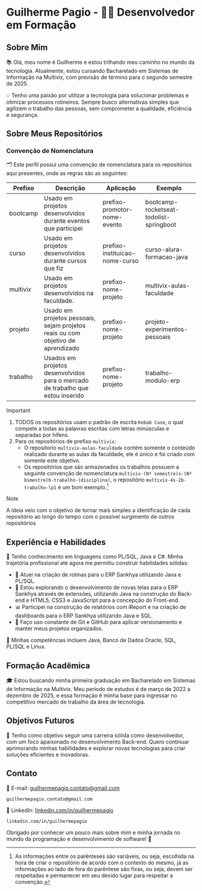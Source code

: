 # Guilherme Pagio - 👨‍💻 Desenvolvedor em Formação

## Sobre Mim

📚 Olá, meu nome é Guilherme e estou trilhando meu caminho no mundo da tecnologia. Atualmente, estou cursando Bacharelado em Sistemas de Informação na Multivix, com previsão de término para o segundo semestre de 2025.

💡 Tenho uma paixão por utilizar a tecnologia para solucionar problemas e otimizar processos rotineiros. Sempre busco alternativas simples que agilizem o trabalho das pessoas, sem comprometer a qualidade, eficiência e segurança.

## Sobre Meus Repositórios
### Convenção de Nomenclatura
🗂️ Este perfil possui uma convenção de nomenclatura para os repositórios aqui presentes, onde as regras são as seguintes:

| Prefixo | Descrição | Aplicação | Exemplo |
| --- | --- | --- | --- |
| bootcamp | Usado em projetos desenvolvidos durante eventos que participei | prefixo-promotor-nome-evento | bootcamp-rocketseat-todolist-springboot |
| curso | Usado em projetos desenvolvidos durante cursos que fiz | prefixo-instituicao-nome-curso | curso-alura-formacao-java |
| multivix | Usado em projetos desenvolvidos na faculdade. | prefixo-nome-projeto | multivix-aulas-faculdade |
| projeto | Usado em projetos pessoais, sejam projetos reais ou com objetivo de aprendizado | prefixo-nome-projeto | projeto-experimentos-pessoais |
| trabalho | Usados em projetos desenvolvidos para o mercado de trabalho que estou inserido | prefixo-nome-projeto | trabalho-modulo-erp |

> [!IMPORTANT]
> 1. TODOS os repositórios usam o padrão de escrita `Kebab Case`, o qual compete a todas as palavras escritas com letras minúsculas e separadas por hífens.
> 1. Para os repositórios de prefixo `multivix`:
>    - O repositorio `multivix-aulas-faculdade` contém somente o conteúdo realizado durante as aulas da faculdade, ele é único e foi criado com somente este objetivo.
>    - Os repositórios que são armazenados os trabalhos possuem a seguinte convenção de nomenclatura `multivix-(Nº semestre)s-(Nº bimestre)b-trabalho-(disciplina)`, o repositório `multivix-4s-2b-trabalho-lp1` é um bom exemplo.[^1]

> [!NOTE]
> A ideia veio com o objetivo de tornar mais simples a identificação de cada repositório ao longo do tempo com o possível surgimento de outros repositórios

## Experiência e Habilidades

🔧 Tenho conhecimento em linguagens como PL/SQL, Java e C#. Minha trajetória profissional até agora me permitiu construir habilidades sólidas:

- 💼 Atuei na criação de rotinas para o ERP Sankhya utilizando Java e PL/SQL.
- 🚀 Estou explorando o desenvolvimento de novas telas para o ERP Sankhya através de extensões, utilizando Java na construção do Back-end e HTML5, CSS3 e JavaScript para a concepção do Front-end.
- 📊 Participei na construção de relatórios com iReport e na criação de dashboards para o ERP Sankhya utilizando Java e SQL.
- 🌱 Faço uso constante de Git e GitHub para aplicar versionamento e manter meus projetos organizados.

🔑 Minhas competências incluem Java, Banco de Dados Oracle, SQL, PL/SQL e Linux.

## Formação Acadêmica

🎓 Estou buscando minha primeira graduação em Bacharelado em Sistemas de Informação na Multivix. Meu período de estudos é de março de 2022 a dezembro de 2025, e essa formação é minha base para ingressar no competitivo mercado de trabalho da área de tecnologia.

## Objetivos Futuros

🚀 Tenho como objetivo seguir uma carreira sólida como desenvolvedor, com um foco apaixonado no desenvolvimento Back-end. Quero continuar aprimorando minhas habilidades e explorar novas tecnologias para criar soluções eficientes e inovadoras.

## Contato

📧 E-mail: guilhermepagio.contato@gmail.com
```
guilhermepagio.contato@gmail.com
```
💼 LinkedIn: [linkedin.com/in/guilhermepagio](https://www.linkedin.com/in/guilhermepagio)
```
linkedin.com/in/guilhermepagio
```

Obrigado por conhecer um pouco mais sobre mim e minha jornada no mundo da programação e desenvolvimento de software! 🙌

[^1]: As informações entre os parênteses são variáveis, ou seja, escolhida na hora de criar o repositório de acordo com o contexto do mesmo, já as informações ao lado de fora do parêntese são fixas, ou seja, devem ser respeitadas e permanecer em seu devido lugar para respeitar a convenção.
